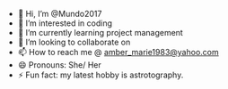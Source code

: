 - 👋 Hi, I’m @Mundo2017
- 👀 I’m interested in coding 
- 🌱 I’m currently learning project management 
- 💞️ I’m looking to collaborate on 
- 📫 How to reach me @ amber_marie1983@yahoo.com 
- 😄 Pronouns: She/ Her
- ⚡ Fun fact: my latest hobby is astrotography.

<!---
Mundo2017/Mundo2017 is a ✨ special ✨ repository because its `README.md` (this file) appears on your GitHub profile.
You can click the Preview link to take a look at your changes.
--->

